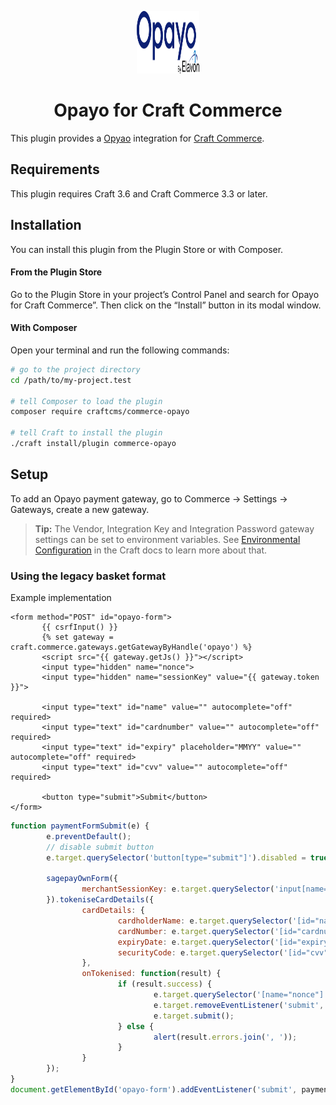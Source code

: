 <p align="center"><img src="./src/icon.svg" width="100" height="100" alt="Opayo for Craft Commerce icon"></p>

<h1 align="center">Opayo for Craft Commerce</h1>

This plugin provides a [Opyao](https://www.opayo.co.uk/) integration for [Craft Commerce](https://craftcms.com/commerce).

## Requirements

This plugin requires Craft 3.6 and Craft Commerce 3.3 or later.

## Installation

You can install this plugin from the Plugin Store or with Composer.

#### From the Plugin Store

Go to the Plugin Store in your project’s Control Panel and search for Opayo for Craft Commerce”. Then click on the “Install” button in its modal window.

#### With Composer

Open your terminal and run the following commands:

```bash
# go to the project directory
cd /path/to/my-project.test

# tell Composer to load the plugin
composer require craftcms/commerce-opayo

# tell Craft to install the plugin
./craft install/plugin commerce-opayo
```

## Setup

To add an Opayo payment gateway, go to Commerce → Settings → Gateways, create a new gateway.

> **Tip:** The Vendor, Integration Key and Integration Password gateway settings can be set to environment variables. See [Environmental Configuration](https://docs.craftcms.com/v3/config/environments.html) in the Craft docs to learn more about that.

### Using the legacy basket format

Example implementation

```twig
<form method="POST" id="opayo-form">
       {{ csrfInput() }}
       {% set gateway = craft.commerce.gateways.getGatewayByHandle('opayo') %} 
       <script src="{{ gateway.getJs() }}"></script>
       <input type="hidden" name="nonce">
       <input type="hidden" name="sessionKey" value="{{ gateway.token }}">
       
       <input type="text" id="name" value="" autocomplete="off" required>
       <input type="text" id="cardnumber" value="" autocomplete="off" required>
       <input type="text" id="expiry" placeholder="MMYY" value="" autocomplete="off" required>
       <input type="text" id="cvv" value="" autocomplete="off" required>
       
       <button type="submit">Submit</button>
</form>
```

```js
function paymentFormSubmit(e) {
        e.preventDefault();
        // disable submit button
        e.target.querySelector('button[type="submit"]').disabled = true;
        
        sagepayOwnForm({
                merchantSessionKey: e.target.querySelector('input[name="sessionKey"]').value
        }).tokeniseCardDetails({
                cardDetails: {
                        cardholderName: e.target.querySelector('[id="name"]').value,
                        cardNumber: e.target.querySelector('[id="cardnumber"]').value,
                        expiryDate: e.target.querySelector('[id="expiry"]').value,
                        securityCode: e.target.querySelector('[id="cvv"]').value,
                },
                onTokenised: function(result) {
                        if (result.success) {
                                e.target.querySelector('[name="nonce"]').value = result.cardIdentifier;
                                e.target.removeEventListener('submit', paymentFormSubmit);
                                e.target.submit();
                        } else {
                                alert(result.errors.join(', '));
                        }
                }
        });
}
document.getElementById('opayo-form').addEventListener('submit', paymentFormSubmit);
```